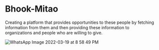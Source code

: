 # Bhook-Mitao

Creating a platform that provides opportunities to these people by fetching information from them and then providing these information to organizations and people who are willing to give.

![WhatsApp Image 2022-03-19 at 8 58 49 PM](https://user-images.githubusercontent.com/52650290/159133211-d65a776e-e5d9-45e5-a99b-6b3c0c8f042c.jpeg)
